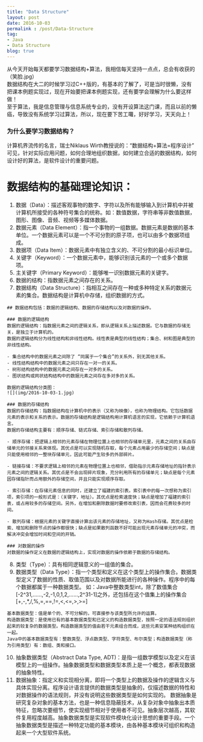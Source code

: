 ```yaml
---
title: "Data Structure"
layout: post
date: 2016-10-03
permalink : /post/Data-Structure
tag:
- Java
- Data Structure
blog: true
---    
```


从今天开始每天都要学习数据结构+算法，我相信每天坚持一点点，总会有收获的（笑脸.jpg）   
数据结构在大二的时候学习过C++版的，有基本的了解了，可是当时很懒，没有把课本例题实现过，现在开始要把课本例题实现，还有要学会理解为什么要这样做！    
至于算法，我是信息管理与信息系统专业的，没有开设算法这门课，而且以前的懒癌，导致没有系统学习过算法，所以，现在要下苦工囖，好好学习，天天向上！    

### 为什么要学习数据结构？    
计算机界流传的名言，瑞士Niklaus Wirth教授说的：“数据结构+算法=程序设计”    
可见，针对实际应用问题，如何合理地组织数据，如何建立合适的数据结构，如何设计好的算法，是软件设计的重要问题。  

# 数据结构的基础理论知识：  
1. 数据（Data）：描述客观事物的数字、字符以及所有能够输入到计算机中并被计算机所接受的各种符号集合的统称。如：数值数据，字符串等非数值数据，图形、图像、音频、视频等多媒体数据。  
2. 数据元素（Data Element）：指一个事物的一组数据。数据元素是数据的基本单位。一个数据元素可以是一个不可分割的原子项，也可以由多个数据项组成。  
3. 数据项（Data Item）：数据元素中有独立含义的、不可分割的最小标识单位。  
4. 关键字（Keyword）：一个数据元素中，能够识别该元素的一个或多个数据项。  
5. 主关键字（Primary Keyword）：能够唯一识别数据元素的关键字。  
6. 数据的结构：指数据元素之间存在的关系。  
7. 数据结构（Data Structure）：指相互之间存在一种或多种特定关系的数据元素的集合。数据结构是计算机中存储，组织数据的方式。  

```  
## 数据结构包括：数据的逻辑结构、数据的存储结构以及对数据的操作。  

### 数据的逻辑结构
数据的逻辑结构：指数据元素之间的逻辑关系，即从逻辑关系上描述数据。它与数据的存储无关，是独立于计算机的。  
数据的逻辑结构分为线性结构和非线性结构。线性表是典型的线性结构；集合、树和图是典型的非线性结构。   

- 集合结构中的数据元素之间除了 “同属于一个集合”的关系外，别无其他关系。  
- 线性结构结构中的数据元素之间只存在一对一的关系。  
- 树形结构结构中的数据元素之间存在一对多的关系。  
- 图状结构或网状结构结构中的数据元素之间存在多对多的关系。  

数据的逻辑结构分类图：  
![](img/2016-10-03-1.jpg)  

### 数据的存储结构  
数据的存储结构：指数据结构在计算机中的表示（又称为映像），也称为物理结构。它包括数据元素的表示和关系的表示。数据的存储结构是逻辑结构用计算机语言的实现，它依赖于计算机语言。  
数据的存储结构主要有：顺序存储、链式存储、索引存储和散列存储。  

- 顺序存储：把逻辑上相邻的元素存储在物理位置上也相邻的存储单元里，元素之间的关系由存储单元的邻接关系来体现。其优点是可以实现随机存取，每个元素占用最少的存储空间；缺点是只能使用相邻的一整块存储单元，因此可能产生较多的外部碎片。  

- 链接存储：不要求逻辑上相邻的元素在物理位置上也相邻，借助指示元素存储地址的指针表示元素之间的逻辑关系。其优点是不会出现碎片现象，充分利用所有的存储单元；缺点是每个元素因存储指针而占用额外的存储空间，并且只能实现顺序存取。  

- 索引存储：在存储元素信息的同时，还建立了福建的索引表。索引表中的每一次想称为索引项，索引项的一般形式是：（关键字，地址）。其优点是检索速度快；缺点是增加了福建的索引表，或占用较多的存储空间。另外，在增加和删除数据时要修改索引表，因而会花费较多的时间。  

- 散列存储：根据元素的关键字直接计算出该元素的存储地址，又称为Hash存储。其优点是检索、增加和删除节点的操作都很快；缺点是如果散列函数不好可能出现元素存储单元的冲突，而解决冲突会增加时间和空间的开销。  

### 对数据的操作  
对数据的操作定义在数据的逻辑结构上，实现对数据的操作依赖于数据的存储结构。  
```  

 
8. 类型（Type）：具有相同逻辑意义的一组值的集合。  
9. 数据类型（Data Type）：指一个类型和定义在这个类型上的操作集合。数据类型定义了数据的性质、取值范围以及对数据所能进行的各种操作。程序中的每个数据都属于一种数据类型。  如：Java中整数类型int，除了数值集合[-2^31,……,-2,-1,0,1,2,……,2^31-1]之外，还包括在这个值集上的操作集合[+,-,*,/,%,=,==,!=,<,<=,>,>=]
```  
基本数据类型：值是单个的、不可分解的，可直接参与该类型所允许的运算。  
构造数据类型：是使用已有的基本数据类型和已定义的构造数据类型，按照一定的语法规则组织起来的较复杂的数据类型。构造数据类型的值由若干元素组合而成，这些元素安某种结构组织在一起。  
Java中的基本数据类型有：整数类型、浮点数类型、字符类型、布尔类型；构造数据类型（称为引用类型）有：数组、类和接口。  
```  

10. 抽象数据类型（Abstract Data Type, ADT)：是指一组数学模型以及定义在该模型上的一组操作。抽象数据类型和数据类型本质上是一个概念，都表现数据的抽象特性。  
11. 数据抽象：指定义和实现相分离，即将一个类型上的数据及操作的逻辑含义与具体实现分离。程序设计语言提供的数据类型是抽象的，仅描述数据的特性和对数据操作的语法规则，并没有说明这些数据类型是如何实现的。  数据抽象是研究复杂对象的基本方法，也是一种信息隐蔽技术，从复杂对象中抽象出本质特征，忽略次要细节，使实现细节相对于使用者不可见。抽象层次越高，其软件复用程度越高。抽象数据类型是实现软件模块化设计思想的重要手段。一个抽象数据类型是描述一种特定功能的基本模块，由各种基本模块可组织和构造起来一个大型软件系统。   































                     
